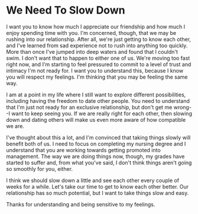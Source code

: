 # We Need To Slow Down #

I want you to know how much I appreciate our friendship and how much I enjoy spending time with you. I'm concerned, though, that we may be rushing into our relationship. After all, we're just getting to know each other, and I've learned from sad experience not to rush into anything too quickly. More than once I've jumped into deep waters and found that I couldn't swim. I don't want that to happen to either one of us. We're moving too fast right now, and I'm starting to feel pressured to commit to a level of trust and intimacy I'm not ready for. I want you to understand this, because I know you will respect my feelings. I'm thinking that you may be feeling the same way.

I am at a point in my life where I still want to explore different possibilities, including having the freedom to date other people. You need to understand that I'm just not ready for an exclusive relationship, but don't get me wrong--I want to keep seeing you. If we are really right for each other, then slowing down and dating others will make us even more aware of how compatible we are.

I've thought about this a lot, and I'm convinced that taking things slowly will benefit both of us. I need to focus on completing my nursing degree and I understand that you are working towards getting promoted into management. The way we are doing things now, though, my grades have started to suffer and, from what you've said, I don't think things aren't going so smoothly for you, either.

I think we should slow down a little and see each other every couple of weeks for a while. Let's take our time to get to know each other better. Our relationship has so much potential, but I want to take things slow and easy.

Thanks for understanding and being sensitive to my feelings.
